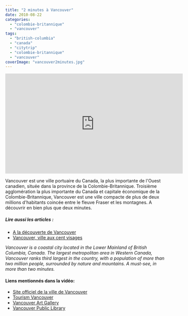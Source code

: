 ```yaml
---
title: "2 minutes à Vancouver"
date: 2010-08-22
categories: 
  - "colombie-britannique"
  - "vancouver"
tags: 
  - "british-columbia"
  - "canada"
  - "citytrip"
  - "colombie-britannique"
  - "vancouver"
coverImage: "vancouver2minutes.jpg"
---
```


<iframe src="https://www.youtube.com/embed/yzMsEABhtFY" width="560" height="315" frameborder="0" allowfullscreen="allowfullscreen"></iframe>

Vancouver est une ville portuaire du Canada, la plus importante de l'Ouest canadien, située dans la province de la Colombie-Britannique. Troisième agglomération la plus importante du Canada et capitale économique de la Colombie-Britannique, Vancouver est une ville compacte de plus de deux millions d'habitants coincée entre le fleuve Fraser et les montagnes. A découvrir en bien plus que deux minutes.

##### Lire aussi les articles :

- [A la découverte de Vancouver](https://noteauvoyageur.eu/decouvrir-vancouver-premiere-partie/)
- [Vancouver, ville aux cent visages](https://noteauvoyageur.eu/vivre-vancouver-2e-partie/)

_Vancouver is a coastal city located in the Lower Mainland of British Columbia, Canada. The largest metropolitan area in Western Canada, Vancouver ranks third largest in the country, with a population of more than two million people, surrounded by nature and mountains. A must-see, in more than two minutes._

#### Liens mentionnés dans la vidéo:

- [Site officiel de la ville de Vancouver](http://vancouver.ca/)
- [Tourism Vancouver](https://www.tourismvancouver.com/)
- [Vancouver Art Gallery](http://www.vanartgallery.bc.ca/)
- [Vancouver Public Library](http://www.vpl.ca/)
